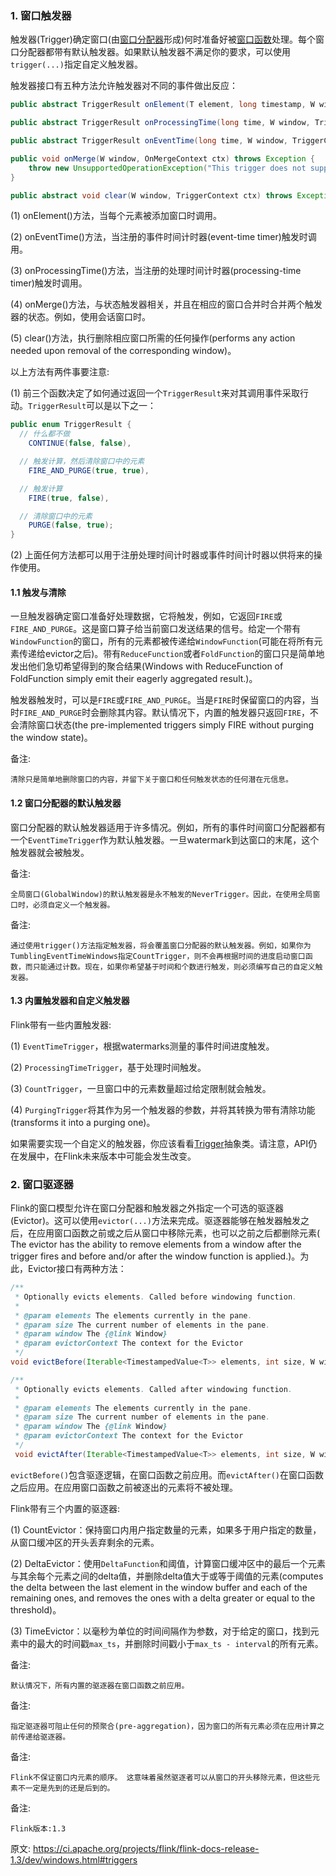 ### 1. 窗口触发器

触发器(Trigger)确定窗口(由[窗口分配器](http://blog.csdn.net/sunnyyoona/article/details/78327447)形成)何时准备好被[窗口函数](http://blog.csdn.net/sunnyyoona/article/details/78329150)处理。每个窗口分配器都带有默认触发器。如果默认触发器不满足你的要求，可以使用`trigger(...)`指定自定义触发器。

触发器接口有五种方法允许触发器对不同的事件做出反应：
```java
public abstract TriggerResult onElement(T element, long timestamp, W window, TriggerContext ctx) throws Exception;

public abstract TriggerResult onProcessingTime(long time, W window, TriggerContext ctx) throws Exception;

public abstract TriggerResult onEventTime(long time, W window, TriggerContext ctx) throws Exception;

public void onMerge(W window, OnMergeContext ctx) throws Exception {
	throw new UnsupportedOperationException("This trigger does not support merging.");
}

public abstract void clear(W window, TriggerContext ctx) throws Exception;
```
(1) onElement()方法，当每个元素被添加窗口时调用。

(2) onEventTime()方法，当注册的事件时间计时器(event-time timer)触发时调用。

(3) onProcessingTime()方法，当注册的处理时间计时器(processing-time timer)触发时调用。

(4) onMerge()方法，与状态触发器相关，并且在相应的窗口合并时合并两个触发器的状态。例如，使用会话窗口时。

(5) clear()方法，执行删除相应窗口所需的任何操作(performs any action needed upon removal of the corresponding window)。

以上方法有两件事要注意:

(1) 前三个函数决定了如何通过返回一个`TriggerResult`来对其调用事件采取行动。`TriggerResult`可以是以下之一：
```java
public enum TriggerResult {
  // 什么都不做
	CONTINUE(false, false),

  // 触发计算，然后清除窗口中的元素
	FIRE_AND_PURGE(true, true),

  // 触发计算
	FIRE(true, false),

  // 清除窗口中的元素
	PURGE(false, true);
}
```

(2) 上面任何方法都可以用于注册处理时间计时器或事件时间计时器以供将来的操作使用。

#### 1.1 触发与清除

一旦触发器确定窗口准备好处理数据，它将触发，例如，它返回`FIRE`或`FIRE_AND_PURGE`。这是窗口算子给当前窗口发送结果的信号。给定一个带有`WindowFunction`的窗口，所有的元素都被传递给`WindowFunction`(可能在将所有元素传递给evictor之后)。带有`ReduceFunction`或者`FoldFunction`的窗口只是简单地发出他们急切希望得到的聚合结果(Windows with ReduceFunction of FoldFunction simply emit their eagerly aggregated result.)。

触发器触发时，可以是`FIRE`或`FIRE_AND_PURGE`。当是`FIRE`时保留窗口的内容，当时`FIRE_AND_PURGE`时会删除其内容。默认情况下，内置的触发器只返回`FIRE`，不会清除窗口状态(the pre-implemented triggers simply FIRE without purging the window state)。

备注:
```
清除只是简单地删除窗口的内容，并留下关于窗口和任何触发状态的任何潜在元信息。
```
#### 1.2 窗口分配器的默认触发器

窗口分配器的默认触发器适用于许多情况。例如，所有的事件时间窗口分配器都有一个`EventTimeTrigger`作为默认触发器。一旦watermark到达窗口的末尾，这个触发器就会被触发。

备注:
```
全局窗口(GlobalWindow)的默认触发器是永不触发的NeverTrigger。因此，在使用全局窗口时，必须自定义一个触发器。
```

备注:
```
通过使用trigger()方法指定触发器，将会覆盖窗口分配器的默认触发器。例如，如果你为TumblingEventTimeWindows指定CountTrigger，则不会再根据时间的进度启动窗口函数，而只能通过计数。现在，如果你希望基于时间和个数进行触发，则必须编写自己的自定义触发器。
```

#### 1.3 内置触发器和自定义触发器

Flink带有一些内置触发器:

(1) `EventTimeTrigger`，根据watermarks测量的事件时间进度触发。

(2) `ProcessingTimeTrigger`，基于处理时间触发。

(3) `CountTrigger`，一旦窗口中的元素数量超过给定限制就会触发。

(4) `PurgingTrigger`将其作为另一个触发器的参数，并将其转换为带有清除功能(transforms it into a purging one)。

如果需要实现一个自定义的触发器，你应该看看[Trigger](https://github.com/apache/flink/blob/master//flink-streaming-java/src/main/java/org/apache/flink/streaming/api/windowing/triggers/Trigger.java)抽象类。请注意，API仍在发展中，在Flink未来版本中可能会发生改变。

### 2. 窗口驱逐器

Flink的窗口模型允许在窗口分配器和触发器之外指定一个可选的驱逐器(Evictor)。这可以使用`evictor(...)`方法来完成。驱逐器能够在触发器触发之后，在应用窗口函数之前或之后从窗口中移除元素，也可以之前之后都删除元素( The evictor has the ability to remove elements from a window after the trigger fires and before and/or after the window function is applied.)。为此，Evictor接口有两种方法：

```java
/**
 * Optionally evicts elements. Called before windowing function.
 *
 * @param elements The elements currently in the pane.
 * @param size The current number of elements in the pane.
 * @param window The {@link Window}
 * @param evictorContext The context for the Evictor
 */
void evictBefore(Iterable<TimestampedValue<T>> elements, int size, W window, EvictorContext evictorContext);

/**
 * Optionally evicts elements. Called after windowing function.
 *
 * @param elements The elements currently in the pane.
 * @param size The current number of elements in the pane.
 * @param window The {@link Window}
 * @param evictorContext The context for the Evictor
 */
 void evictAfter(Iterable<TimestampedValue<T>> elements, int size, W window, EvictorContext evictorContext);
```

`evictBefore()`包含驱逐逻辑，在窗口函数之前应用。而`evictAfter()`在窗口函数之后应用。在应用窗口函数之前被逐出的元素将不被处理。

Flink带有三个内置的驱逐器:

(1) CountEvictor：保持窗口内用户指定数量的元素，如果多于用户指定的数量，从窗口缓冲区的开头丢弃剩余的元素。

(2) DeltaEvictor：使用`DeltaFunction`和阈值，计算窗口缓冲区中的最后一个元素与其余每个元素之间的delta值，并删除delta值大于或等于阈值的元素(computes the delta between the last element in the window buffer and each of the remaining ones, and removes the ones with a delta greater or equal to the threshold)。

(3) TimeEvictor：以毫秒为单位的时间间隔作为参数，对于给定的窗口，找到元素中的最大的时间戳`max_ts`，并删除时间戳小于`max_ts - interval`的所有元素。

备注:
```
默认情况下，所有内置的驱逐器在窗口函数之前应用。
```

备注:
```
指定驱逐器可阻止任何的预聚合(pre-aggregation)，因为窗口的所有元素必须在应用计算之前传递给驱逐器。
```

备注:
```
Flink不保证窗口内元素的顺序。 这意味着虽然驱逐者可以从窗口的开头移除元素，但这些元素不一定是先到的还是后到的。
```

备注:
```
Flink版本:1.3
```

原文: https://ci.apache.org/projects/flink/flink-docs-release-1.3/dev/windows.html#triggers
